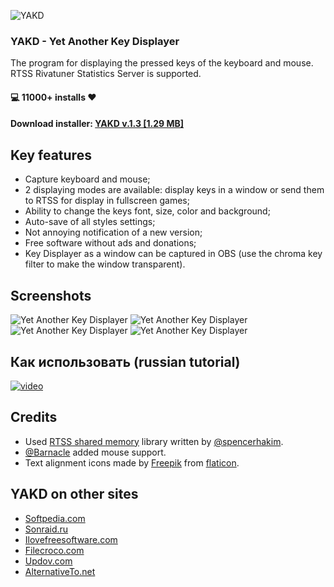 ![YAKD](https://i.imgur.com/urXDS4X.png)
### YAKD - Yet Another Key Displayer
The program for displaying the pressed keys of the keyboard and mouse. RTSS Rivatuner Statistics Server is supported.

#### 💻 11000+ installs ❤
#### Download installer: [YAKD v.1.3 [1.29 MB]](https://github.com/Jagailo/YetAnotherKeyDisplayer/releases/download/1.3/YAKD_1.3_installer.exe)

## Key features
* Capture keyboard and mouse;
* 2 displaying modes are available: display keys in a window or send them to RTSS for display in fullscreen games;
* Ability to change the keys font, size, color and background;
* Auto-save of all styles settings;
* Not annoying notification of a new version;
* Free software without ads and donations;
* Key Displayer as a window can be captured in OBS (use the chroma key filter to make the window transparent).

## Screenshots
![Yet Another Key Displayer](https://imgur.com/EndoFls.png)
![Yet Another Key Displayer](https://imgur.com/QqNUYUb.png)
![Yet Another Key Displayer](https://imgur.com/kMhUvHF.png)
![Yet Another Key Displayer](https://imgur.com/pbwBa4A.png)

## Как использовать (russian tutorial)
[![video](https://i.imgur.com/Coe1apu.jpg)](https://youtu.be/M15rLqtXFzA)

## Credits
* Used [RTSS shared memory](https://github.com/spencerhakim/RTSSSharedMemoryNET) library written by [@spencerhakim](https://github.com/spencerhakim).
* [@Barnacle](https://github.com/Barnacle) added mouse support.
* Text alignment icons made by [Freepik](https://www.flaticon.com/authors/freepik) from [flaticon](https://www.flaticon.com/).

## YAKD on other sites
* [Softpedia.com](https://www.softpedia.com/get/Others/Miscellaneous/YAKD-Yet-Another-Key-Displayer.shtml)
* [Sonraid.ru](http://sonraid.ru/yakd-yet-another-key-displayer/)
* [Ilovefreesoftware.com](https://www.ilovefreesoftware.com/21/windows/show-keystrokes-on-screen-set-font-background-color-to-display-keys.html)
* [Filecroco.com](https://www.filecroco.com/download-yet-another-key-displayer)
* [Updov.com](https://updov.com/download-yet-another-key-displayer/)
* [AlternativeTo.net](https://alternativeto.net/software/yakd/about/)
